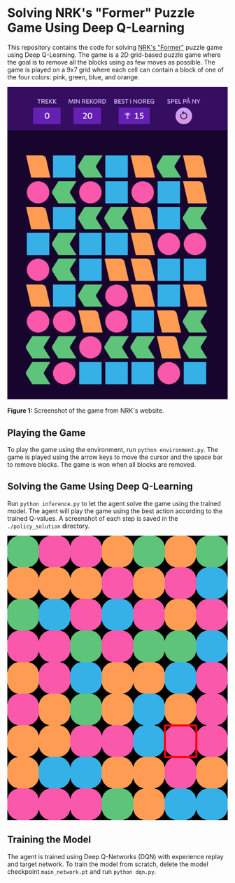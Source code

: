 # Solving NRK's "Former" Puzzle Game Using Deep Q-Learning

This repository contains the code for solving [NRK's "Former"](https://www.nrk.no/former-1.17105310) puzzle game using Deep Q-Learning. The game is a 2D grid-based puzzle game where the goal is to remove all the blocks using as few moves as possible. The game is played on a 9x7 grid where each cell can contain a block of one of the four colors: pink, green, blue, and orange. 

![Game Screenshot](./figs/nrk_screenshot.png)

**Figure 1:** Screenshot of the game from NRK's website.

## Playing the Game

To play the game using the environment, run `python environment.py`. The game is played using the arrow keys to move the cursor and the space bar to remove blocks. The game is won when all blocks are removed.

## Solving the Game Using Deep Q-Learning

Run `python inference.py` to let the agent solve the game using the trained model. The agent will play the game using the best action according to the trained Q-values. A screenshot of each step is saved in the `./policy_solution` directory.

![Agent Playing the Game](./figs/animation.gif)

## Training the Model

The agent is trained using Deep Q-Networks (DQN) with experience replay and target network. To train the model from scratch, delete the model checkpoint `main_network.pt` and run `python dqn.py`.
